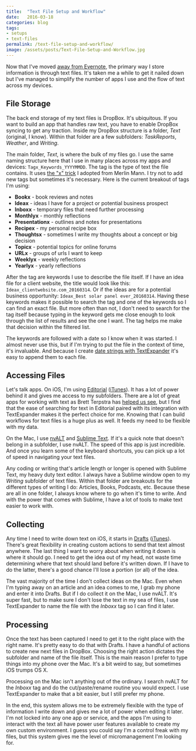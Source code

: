 ```yaml
---
title:  "Text File Setup and Workflow"
date:   2016-03-18
categories: blog
tags:
- setups
- text-files
permalink: /text-file-setup-and-workflow/
image: /assets/posts/Text-File-Setup-and-Workflow.jpg
---
```

Now that I've moved [away from Evernote](http://joebuhlig.com/an-alternative-to-evernote/), the primary way I store information is through text files. It's taken me a while to get it nailed down but I've managed to simplify the number of apps I use and the flow of text across my devices.
<!--more-->

## File Storage

The back end storage of my text files is DropBox. It's ubiquitous. If you want to build an app that handles raw text, you have to enable DropBox syncing to get any traction. Inside my DropBox structure is a folder, _Text_ (original, I know). Within that folder are a few subfolders: _TaskReports_, _Weather_, and _Writing_.

The main folder, _Text_, is where the bulk of my files go.  I use the same naming structure here that I use in many places across my apps and devices: `Tagx_Keywords_YYYYMMDD`. The tag is the type of text the file contains. It uses [the "x" trick](http://joebuhlig.com/simple-trick-naming-tags/) I adopted from Merlin Mann. I try not to add new tags but sometimes it's necessary. Here is the current breakout of tags I'm using:

- __Bookx__ - book reviews and notes
- __Ideax__ - ideas I have for a project or potential business prospect
- __Inboxx__ - temporary files that need further processing
- __Monthlyx__ - monthly reflections
- __Presentationx__ - outlines and notes for presentations
- __Recipex__ - my personal recipe box
- __Thoughtsx__ - sometimes I write my thoughts about a concept or big decision
- __Topicx__ - potential topics for online forums
- __URLx__ - groups of urls I want to keep
- __Weeklyx__ - weekly reflections
- __Yearlyx__ - yearly reflections

After the tag are keywords I use to describe the file itself. If I have an idea file for a client website, the title would look like this: `Ideax_clientwebsite.com_20160314`. Or if the ideas are for a potential business opportunity: `Ideax_Best solar panel ever_20160314`. Having these keywords makes it possible to search the tag and one of the keywords so I can find an exact file. But more often than not, I don't need to search for the tag itself because typing in the keyword gets me close enough to look through the list of results and see the one I want. The tag helps me make that decision within the filtered list.

The keywords are followed with a date so I know when it was started. I almost never use this, but if I'm trying to put the file in the context of time, it's invaluable. And because I create [date strings with TextExpander](http://joebuhlig.com/textexpander-snippet-nomenclature/) it's easy to append them to each file.

## Accessing Files

Let's talk apps. On iOS, I'm using [Editorial](http://omz-software.com/editorial/) ([iTunes](https://itunes.apple.com/app/editorial/id673907758?mt=8&at=1l3vnyQ)). It has a lot of power behind it and gives me access to my subfolders. There are a lot of great apps for working with text as Brett Terpstra has [helped us see](http://brettterpstra.com/ios-text-editors/), but I find that the ease of searching for text in Editorial paired with its integration with TextExpander makes it the perfect choice for me. Knowing that I can build workflows for text files is a huge plus as well. It feeds my need to be flexible with my data.

On the Mac, I use [nvALT](http://brettterpstra.com/2013/06/08/nvalt2.2b106/) and [Sublime Text](http://www.sublimetext.com/). If it's a quick note that doesn't belong in a subfolder, I use nvALT. The speed of this app is just incredible. And once you learn some of the keyboard shortcuts, you can pick up a lot of speed in navigating your text files.

Any coding or writing that's article length or longer is opened with Sublime Text, my heavy duty text editor. I always have a Sublime window open to my _Writing_ subfolder of text files. Within that folder are breakouts for the different types of writing I do: Articles, Books, Podcasts, etc. Because these are all in one folder, I always know where to go when it's time to write. And with the power that comes with Sublime, I have a lot of tools to make text easier to work with.

## Collecting

Any time I need to write down text on iOS, it starts in [Drafts](http://agiletortoise.com/drafts/) ([iTunes](https://itunes.apple.com/us/app/drafts-4/id905337691?mt=8&at=1l3vnyQ)). There's great flexibility in creating custom actions to send that text almost anywhere. The last thing I want to worry about when writing it down is where it should go. I need to get the idea out of my head, not waste time determining where that text should land before it's written down. If I have to do the latter, there's a good chance I'll lose a portion (or all) of the idea.

The vast majority of the time I don't collect ideas on the Mac. Even when I'm typing away on an article and an idea comes to me, I grab my phone and enter it into Drafts. But if I do collect it on the Mac, I use nvALT. It's super fast, but to make sure I don't lose the text in my sea of files, I use TextExpander to name the file with the _Inboxx_ tag so I can find it later. 

## Processing

Once the text has been captured I need to get it to the right place with the right name. It's pretty easy to do that with Drafts. I have a handful of actions to create new next files in DropBox. Choosing the right action dictates the subfolder and name of the file itself. This is the main reason I prefer to type things into my phone over the Mac. It's a bit weird to say, but sometimes iOS trumps OS X.

Processing on the Mac isn't anything out of the ordinary. I search nvALT for the _Inboxx_ tag and do the cut/paste/rename routine you would expect. I use TextExpander to make that a bit easier, but I still prefer my phone.

In the end, this system allows me to be extremely flexible with the type of information I write down and gives me a lot of power when editing it later. I'm not locked into any one app or service, and the apps I'm using to interact with the text all have power user features available to create my own custom environment. I guess you could say I'm a control freak with my files, but this system gives me the level of micromanagement I'm looking for. 
